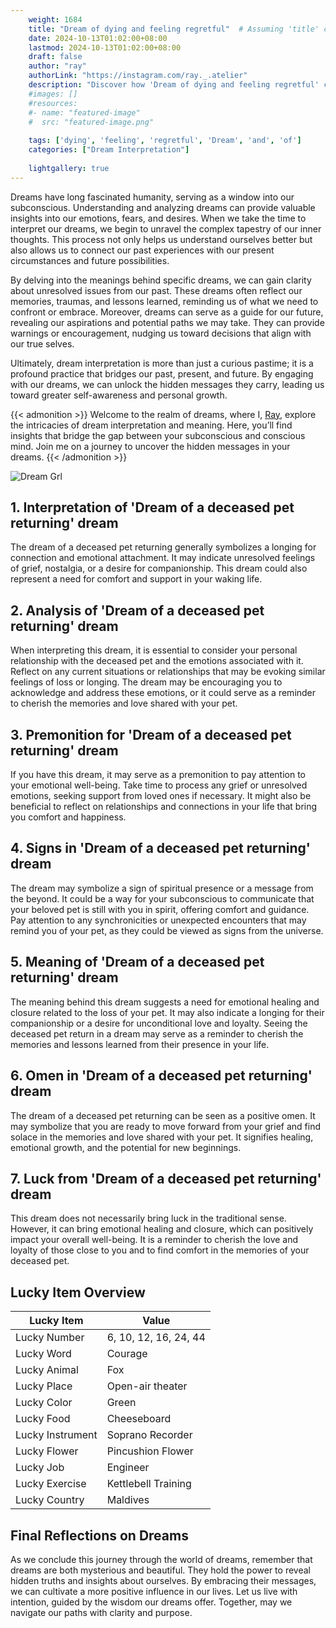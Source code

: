 ```yaml
---
    weight: 1684
    title: "Dream of dying and feeling regretful"  # Assuming 'title' column exists
    date: 2024-10-13T01:02:00+08:00
    lastmod: 2024-10-13T01:02:00+08:00
    draft: false
    author: "ray"
    authorLink: "https://instagram.com/ray._.atelier"
    description: "Discover how 'Dream of dying and feeling regretful' can interpret your future and uncover its significant meanings in your life."
    #images: []
    #resources:
    #- name: "featured-image"
    #  src: "featured-image.png"
    
    tags: ['dying', 'feeling', 'regretful', 'Dream', 'and', 'of']
    categories: ["Dream Interpretation"]
    
    lightgallery: true
---
```

    
Dreams have long fascinated humanity, serving as a window into our subconscious. Understanding and analyzing dreams can provide valuable insights into our emotions, fears, and desires. When we take the time to interpret our dreams, we begin to unravel the complex tapestry of our inner thoughts. This process not only helps us understand ourselves better but also allows us to connect our past experiences with our present circumstances and future possibilities.

By delving into the meanings behind specific dreams, we can gain clarity about unresolved issues from our past. These dreams often reflect our memories, traumas, and lessons learned, reminding us of what we need to confront or embrace. Moreover, dreams can serve as a guide for our future, revealing our aspirations and potential paths we may take. They can provide warnings or encouragement, nudging us toward decisions that align with our true selves.

Ultimately, dream interpretation is more than just a curious pastime; it is a profound practice that bridges our past, present, and future. By engaging with our dreams, we can unlock the hidden messages they carry, leading us toward greater self-awareness and personal growth.

{{< admonition >}}
Welcome to the realm of dreams, where I, [Ray](https://instagram.com/ray._.atelier), explore the intricacies of dream interpretation and meaning. Here, you’ll find insights that bridge the gap between your subconscious and conscious mind. Join me on a journey to uncover the hidden messages in your dreams.
{{< /admonition >}}

![Dream Grl](https://cdn.pixabay.com/photo/2017/11/02/03/35/gothic-2910057_1280.jpg "Dream Grl")

## 1. Interpretation of 'Dream of a deceased pet returning' dream
 The dream of a deceased pet returning generally symbolizes a longing for connection and emotional attachment. It may indicate unresolved feelings of grief, nostalgia, or a desire for companionship. This dream could also represent a need for comfort and support in your waking life.

## 2. Analysis of 'Dream of a deceased pet returning' dream
 When interpreting this dream, it is essential to consider your personal relationship with the deceased pet and the emotions associated with it. Reflect on any current situations or relationships that may be evoking similar feelings of loss or longing. The dream may be encouraging you to acknowledge and address these emotions, or it could serve as a reminder to cherish the memories and love shared with your pet.

## 3. Premonition for 'Dream of a deceased pet returning' dream
 If you have this dream, it may serve as a premonition to pay attention to your emotional well-being. Take time to process any grief or unresolved emotions, seeking support from loved ones if necessary. It might also be beneficial to reflect on relationships and connections in your life that bring you comfort and happiness.

## 4. Signs in 'Dream of a deceased pet returning' dream
 The dream may symbolize a sign of spiritual presence or a message from the beyond. It could be a way for your subconscious to communicate that your beloved pet is still with you in spirit, offering comfort and guidance. Pay attention to any synchronicities or unexpected encounters that may remind you of your pet, as they could be viewed as signs from the universe.

## 5. Meaning of 'Dream of a deceased pet returning' dream
 The meaning behind this dream suggests a need for emotional healing and closure related to the loss of your pet. It may also indicate a longing for their companionship or a desire for unconditional love and loyalty. Seeing the deceased pet return in a dream may serve as a reminder to cherish the memories and lessons learned from their presence in your life.

## 6. Omen in 'Dream of a deceased pet returning' dream
 The dream of a deceased pet returning can be seen as a positive omen. It may symbolize that you are ready to move forward from your grief and find solace in the memories and love shared with your pet. It signifies healing, emotional growth, and the potential for new beginnings.

## 7. Luck from 'Dream of a deceased pet returning' dream
 This dream does not necessarily bring luck in the traditional sense. However, it can bring emotional healing and closure, which can positively impact your overall well-being. It is a reminder to cherish the love and loyalty of those close to you and to find comfort in the memories of your deceased pet.

## Lucky Item Overview
| Lucky Item          | Value              |
|---------------|--------------------|
| Lucky Number        | 6, 10, 12, 16, 24, 44  |
| Lucky Word          | Courage |
| Lucky Animal        | Fox |
| Lucky Place         | Open-air theater     |
| Lucky Color         | Green     |
| Lucky Food          | Cheeseboard      |
| Lucky Instrument    | Soprano Recorder |
| Lucky Flower        | Pincushion Flower    |
| Lucky Job           | Engineer       |
| Lucky Exercise      | Kettlebell Training  |
| Lucky Country       | Maldives    |


##  Final Reflections on Dreams

As we conclude this journey through the world of dreams, remember that dreams are both mysterious and beautiful. They hold the power to reveal hidden truths and insights about ourselves. By embracing their messages, we can cultivate a more positive influence in our lives. Let us live with intention, guided by the wisdom our dreams offer. Together, may we navigate our paths with clarity and purpose.
